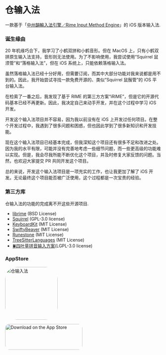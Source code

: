 # 仓输入法

一款基于「[中州韻輸入法引擎／Rime Input Method Engine](https://github.com/rime/librime)」的 iOS 版本输入法.

### 诞生缘由

20 年机缘巧合下，我学习了小鹤双拼和小鹤音形。但在 MacOS 上，只有小鹤双拼原生输入法支持，音形则无法使用。为了不影响使用，我尝试使用“Squirrel 鼠须管”和“落格输入法”，但在 iOS 系统上，只能依赖落格输入法。

虽然落格输入法已经十分好用，但需要订阅，而其中大部分功能对我来说都是用不到的。因此，我开始尝试寻找一款免费开源的、类似“Squirrel 鼠鬚管”的 iOS 平台输入法。

在检索了一番之后，我发现了基于 RIME 的第三方方案“iRIME”，但是它的开源代码基本已经不再更新。因此，我决定自己来动手开发，并在这个过程中学习 iOS 开发。

开发这个输入法项目并不容易，因为我以前没有在 iOS 上开发过任何项目。在整个开发过程中，我遇到了很多问题和困惑，但也因此学到了很多新知识和开发技能。

现在这个输入法项目已经基本完成，但我深知这个项目还有很多不足和改进之处。因为我的水平有限，可能并没有完善地考虑一些细节问题，而一些更高级的功能难以实现。但是，我会尽我所能不断优化这个项目，并及时修复大家反馈的问题。当然，也欢迎大家提交 PR 共同开发这个项目。

总的来说，开发这个输入法项目是一项充实的工作，也让我更加了解了 iOS 开发。无论最终这个项目能否被广泛使用，这个过程都是一次宝贵的经验。

### 第三方库

仓输入法的功能的完成离不开这些开源项目.

* [librime](https://github.com/rime/librime) (BSD License)
* [Squirrel](https://github.com/rime/squirrel) (GPL-3.0 license)
* [KeyboardKit](https://github.com/KeyboardKit/KeyboardKit.git) (MIT License)
* [SwiftyBeaver](https://github.com/SwiftyBeaver/SwiftyBeaver.git) (MIT License)
* [Runestone](https://github.com/simonbs/Runestone.git) (MIT License)
* [TreeSitterLanguages](https://github.com/simonbs/TreeSitterLanguages.git) (MIT License)
* [🍀️四叶草拼音输入方案](https://github.com/fkxxyz/rime-cloverpinyin)(LGPL-3.0 license)

### AppStore

<a href="https://apps.apple.com/cn/app/%E4%BB%93%E8%BE%93%E5%85%A5%E6%B3%95/id6446617683?itscg=30200&amp;itsct=apps_box_appicon" style="width: 170px; height: 170px; border-radius: 22%; overflow: hidden; display: inline-block; vertical-align: middle;"><img src="https://is4-ssl.mzstatic.com/image/thumb/Purple126/v4/16/b3/b8/16b3b836-12aa-206a-f849-79e37bf6528c/AppIcon-0-1x_U007emarketing-0-10-0-85-220.png/540x540bb.jpg" alt="仓输入法" style="width: 170px; height: 170px; border-radius: 22%; overflow: hidden; display: inline-block; vertical-align: middle;"></a>

<a href="https://apps.apple.com/cn/app/%E4%BB%93%E8%BE%93%E5%85%A5%E6%B3%95/id6446617683?itsct=apps_box_badge&amp;itscg=30200" style="display: inline-block; overflow: hidden; border-radius: 13px; width: 250px; height: 83px;"><img src="https://tools.applemediaservices.com/api/badges/download-on-the-app-store/black/en-us?size=250x83&amp;releaseDate=1680912000" alt="Download on the App Store" style="border-radius: 13px; width: 250px; height: 83px;"></a>